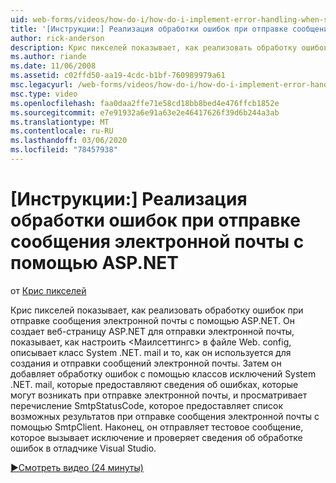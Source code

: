 ```yaml
---
uid: web-forms/videos/how-do-i/how-do-i-implement-error-handling-when-sending-email-with-aspnet
title: '[Инструкции:] Реализация обработки ошибок при отправке сообщения электронной почты с помощью ASP.NET | Документация Майкрософт'
author: rick-anderson
description: Крис пикселей показывает, как реализовать обработку ошибок при отправке сообщения электронной почты с помощью ASP.NET. Он создает веб-страницу ASP.NET для отправки электронной почты, в которой показано, как настроить & lt...
ms.author: riande
ms.date: 11/06/2008
ms.assetid: c02ffd50-aa19-4cdc-b1bf-760989979a61
msc.legacyurl: /web-forms/videos/how-do-i/how-do-i-implement-error-handling-when-sending-email-with-aspnet
msc.type: video
ms.openlocfilehash: faa0daa2ffe71e58cd18bb8bed4e476ffcb1852e
ms.sourcegitcommit: e7e91932a6e91a63e2e46417626f39d6b244a3ab
ms.translationtype: MT
ms.contentlocale: ru-RU
ms.lasthandoff: 03/06/2020
ms.locfileid: "78457938"
---
```

# <a name="how-do-i-implement-error-handling-when-sending-email-with-aspnet"></a>[Инструкции:] Реализация обработки ошибок при отправке сообщения электронной почты с помощью ASP.NET

от [Крис пикселей](https://twitter.com/chrispels)

Крис пикселей показывает, как реализовать обработку ошибок при отправке сообщения электронной почты с помощью ASP.NET. Он создает веб-страницу ASP.NET для отправки электронной почты, показывает, как настроить &lt;Маилсеттингс&gt; в файле Web. config, описывает класс System .NET. mail и то, как он используется для создания и отправки сообщений электронной почты. Затем он добавляет обработку ошибок с помощью классов исключений System .NET. mail, которые предоставляют сведения об ошибках, которые могут возникать при отправке электронной почты, и просматривает перечисление SmtpStatusCode, которое предоставляет список возможных результатов при отправке сообщения электронной почты с помощью SmtpClient. Наконец, он отправляет тестовое сообщение, которое вызывает исключение и проверяет сведения об обработке ошибок в отладчике Visual Studio.

[&#9654;Смотреть видео (24 минуты)](https://channel9.msdn.com/Blogs/ASP-NET-Site-Videos/how-do-i-implement-error-handling-when-sending-email-with-aspnet)

